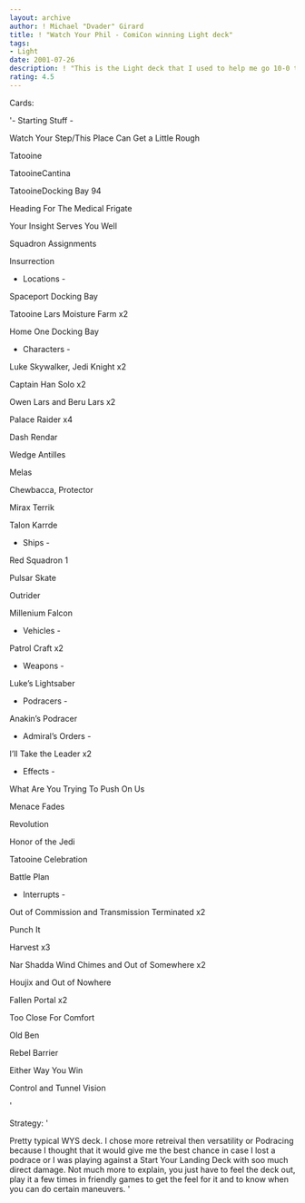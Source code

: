 ```yaml
---
layout: archive
author: ! Michael "Dvader" Girard
title: ! "Watch Your Phil - ComiCon winning Light deck"
tags:
- Light
date: 2001-07-26
description: ! "This is the Light deck that I used to help me go 10-0 through the San Diego ComiCon Open."
rating: 4.5
---
```

Cards: 

'- Starting Stuff - 

Watch Your Step/This Place Can Get a Little Rough

Tatooine

TatooineCantina

TatooineDocking Bay 94

Heading For The Medical Frigate

Your Insight Serves You Well

Squadron Assignments

Insurrection


 - Locations - 

 Spaceport Docking Bay

Tatooine Lars Moisture Farm x2

Home One Docking Bay


 - Characters - 

Luke Skywalker, Jedi Knight x2

Captain Han Solo x2

Owen Lars and Beru Lars x2

Palace Raider x4

Dash Rendar

Wedge Antilles

Melas

Chewbacca, Protector

Mirax Terrik

Talon Karrde


 - Ships - 

Red Squadron 1

Pulsar Skate

Outrider

Millenium Falcon


 - Vehicles - 

Patrol Craft x2


 - Weapons - 

Luke’s Lightsaber


 - Podracers - 

Anakin’s Podracer


 - Admiral’s Orders - 

I’ll Take the Leader x2


 - Effects - 

What Are You Trying To Push On Us

Menace Fades

Revolution

Honor of the Jedi

Tatooine Celebration

Battle Plan


 - Interrupts - 

Out of Commission and Transmission Terminated x2

Punch It

Harvest x3

Nar Shadda Wind Chimes and Out of Somewhere x2

Houjix and Out of Nowhere

Fallen Portal x2

Too Close For Comfort

Old Ben

Rebel Barrier

Either Way You Win

Control and Tunnel Vision

'

Strategy: '

Pretty typical WYS deck.  I chose more retreival then versatility or Podracing because I thought that it would give me the best chance in case I lost a podrace or I was playing against a Start Your Landing Deck with soo much direct damage.  Not much more to explain, you just have to feel the deck out, play it a few times in friendly games to get the feel for it and to know when you can do certain maneuvers. '